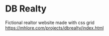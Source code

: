 # DB Realty
Fictional realtor website made with css grid
https://mhlore.com/projects/dbrealty/index.html